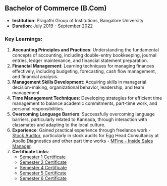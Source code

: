 ## Bachelor of Commerce (B.Com)

- **Institution**: Pragathi Group of Institutions, Bangalore University
- **Duration**: July 2019 - September 2022

### Key Learnings:
1. **Accounting Principles and Practices**: Understanding the fundamental concepts of accounting, including double-entry bookkeeping, journal entries, ledger maintenance, and financial statement preparation.
2. **Financial Management**: Learning techniques for managing finances effectively, including budgeting, forecasting, cash flow management, and financial analysis.
3. **Management Skills Development**: Acquiring skills in managerial decision-making, organizational behavior, leadership, and team management.
4. **Time Management Techniques**: Developing strategies for efficient time management to balance academic commitments, part-time work, and personal responsibilities.
5. **Overcoming Language Barriers**: Successfully overcoming language barriers, particularly related to Kannada, through interaction with classmates and adapting to the local culture.
6. **Experience**: Gained practical experience through freelance work - [Stock Auditor](https://github.com/ukishore33/Certifications/blob/main/Work/Egg%20Head%20Consultancy/egg%20head%20consultancy.md), particularly in stock audits for Egg Head Consultancy at Apollo Diagnostics and other part time works - [MFine - Inside Sales Manager](https://github.com/ukishore33/Certifications/blob/main/Work/Mfine/mfine.md).
7. **Certificate Links**:
   - [Semester 1 Certificate](https://github.com/ukishore33/Certifications/blob/main/Academic/B.Com/1%20sem.jpeg)
   - [Semester 2 Certificate](https://github.com/ukishore33/Certifications/blob/main/Academic/B.Com/2%20sem.jpeg)
   - [Semester 4 Certificate](https://github.com/ukishore33/Certifications/blob/main/Academic/B.Com/4%20sem.jpeg)
   - [Semester 5 Certificate](https://github.com/ukishore33/Certifications/blob/main/Academic/B.Com/5%20sem.jpeg)
   - [Semester 6 Certificate](https://github.com/ukishore33/Certifications/blob/main/Academic/B.Com/6%20sem.jpeg)

